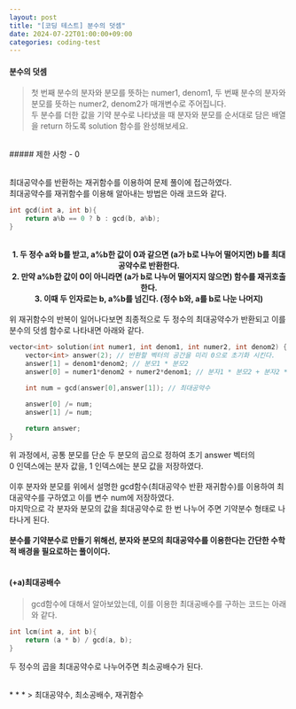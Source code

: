 ```yaml
---
layout: post
title: "[코딩 테스트] 분수의 덧셈"
date: 2024-07-22T01:00:00+09:00
categories: coding-test
---
```

#### 분수의 덧셈
> 첫 번째 분수의 분자와 분모를 뜻하는 numer1, denom1, 두 번째 분수의 분자와 분모를 뜻하는 numer2, denom2가 매개변수로 주어집니다.<br> 두 분수를 더한 값을 기약 분수로 나타냈을 때 분자와 분모를 순서대로 담은 배열을 return 하도록 solution 함수를 완성해보세요.

<br>
##### 제한 사항
- 0 <numer1, denom1, numer2, denom2 < 1,000

<br><br>

최대공약수를 반환하는 재귀함수를 이용하여 문제 풀이에 접근하였다. <br>
최대공약수를 재귀함수를 이용해 알아내는 방법은 아래 코드와 같다.
```c++
int gcd(int a, int b){
    return a%b == 0 ? b : gcd(b, a%b);
}
```
<br>
<center>
<strong>
1. 두 정수 a와 b를 받고, a%b한 값이 0과 같으면 (a가 b로 나누어 떨어지면) b를 최대공약수로 반환한다.<br>
2. 만약 a%b한 값이 0이 아니라면 (a가 b로 나누어 떨어지지 않으면) 함수를 재귀호출한다.<br>
3. 이때 두 인자로는 b, a%b를 넘긴다. (정수 b와, a를 b로 나눈 나머지)
</strong>
</center>

<br>
위 재귀함수의 반복이 일어나다보면 최종적으로 두 정수의 최대공약수가 반환되고 이를 분수의 덧셈 함수로 나타내면 아래와 같다.

```c++
vector<int> solution(int numer1, int denom1, int numer2, int denom2) {
    vector<int> answer(2); // 반환할 벡터의 공간을 미리 0으로 초기화 시킨다.
    answer[1] = denom1*denom2; // 분모1 * 분모2
    answer[0] = numer1*denom2 + numer2*denom1; // 분자1 * 분모2 + 분자2 * 분모1
    
    int num = gcd(answer[0],answer[1]); // 최대공약수

    answer[0] /= num;
    answer[1] /= num;

    return answer;
}
```
위 과정에서, 공통 분모를 단순 두 분모의 곱으로 정하여 초기 answer 벡터의 <br>
0 인덱스에는 분자 값을, 1 인덱스에는 분모 값을 저장하였다.<br><br>
이후 분자와 분모를 위에서 설명한 gcd함수(최대공약수 반환 재귀함수)를 이용하여 최대공약수를 구하였고 이를 변수 num에 저장하였다.<br>
마지막으로 각 분자와 분모의 값을 최대공약수로 한 번 나누어 주면 기약분수 형태로 나타나게 된다.<br>
<br>
<strong>분수를 기약분수로 만들기 위해선, 분자와 분모의 최대공약수를 이용한다는 간단한 수학적 배경을 필요로하는 풀이이다.</strong>
<br><br>
#### (+a)최대공배수
> gcd함수에 대해서 알아보았는데, 이를 이용한 최대공배수를 구하는 코드는 아래와 같다.

```c++
int lcm(int a, int b){
    return (a * b) / gcd(a, b);
}
```
두 정수의 곱을 최대공약수로 나누어주면 최소공배수가 된다.

<br>
* * *
> 최대공약수, 최소공배수, 재귀함수